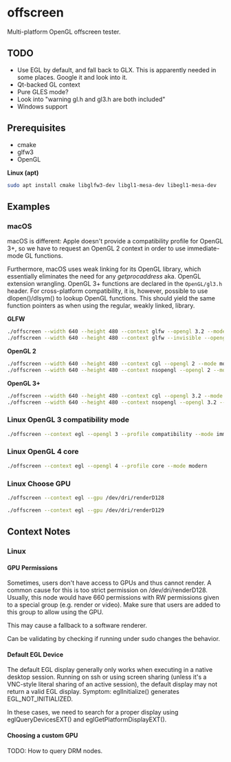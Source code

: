 # offscreen

Multi-platform OpenGL offscreen tester.

## TODO

* Use EGL by default, and fall back to GLX. This is apparently needed in some places. Google it and look into it.
* Qt-backed GL context
* Pure GLES mode?
* Look into "warning gl.h and gl3.h are both included"
* Windows support


## Prerequisites

* cmake
* glfw3
* OpenGL

**Linux (apt)**

```bash
sudo apt install cmake libglfw3-dev libgl1-mesa-dev libegl1-mesa-dev
```

## Examples

### macOS

macOS is different: Apple doesn't provide a compatibility profile for OpenGL 3+, so we have to request an OpenGL 2 context in order to use immediate-mode GL functions.

Furthermore, macOS uses weak linking for its OpenGL library, which essentially eliminates the need for any _getprocaddress_ aka. OpenGL extension wrangling. OpenGL 3+ functions are declared in the `OpenGL/gl3.h` header. For cross-platform compatibility, it is, however, possible to use dlopen()/dlsym() to lookup OpenGL functions. This should yield the same function pointers as when using the regular, weakly linked, library.

**GLFW**

```bash
./offscreen --width 640 --height 480 --context glfw --opengl 3.2 --mode modern
./offscreen --width 640 --height 480 --context glfw --invisible --opengl 3.2 --mode modern
```

**OpenGL 2**

```bash
./offscreen --width 640 --height 480 --context cgl --opengl 2 --mode modern
./offscreen --width 640 --height 480 --context nsopengl --opengl 2 --mode immediate
```

**OpenGL 3+**

```bash
./offscreen --width 640 --height 480 --context cgl --opengl 3.2 --mode modern
./offscreen --width 640 --height 480 --context nsopengl --opengl 3.2 --mode modern
```

### Linux OpenGL 3 compatibility mode

```bash
./offscreen --context egl --opengl 3 --profile compatibility --mode immediate
```

### Linux OpenGL 4 core

```bash
./offscreen --context egl --opengl 4 --profile core --mode modern
```
### Linux Choose GPU

```bash
./offscreen --context egl --gpu /dev/dri/renderD128
```

```bash
./offscreen --context egl --gpu /dev/dri/renderD129
```

## Context Notes

### Linux

#### GPU Permissions

Sometimes, users don't have access to GPUs and thus cannot render. A common cause for this is too strict permission on /dev/dri/renderD128. Usually, this node would have 660 permissions with RW permissions given to a special group (e.g. render or video). Make sure that users are added to this group to allow using the GPU.

This may cause a fallback to a software renderer.

Can be validating by checking if running under sudo changes the behavior.

#### Default EGL Device

The default EGL display generally only works when executing in a native desktop session.
Running on ssh or using screen sharing (unless it's a VNC-style literal sharing of an active session), the default display may not return a valid EGL display. Symptom: eglInitialize() generates EGL_NOT_INITIALIZED.

In these cases, we need to search for a proper display using eglQueryDevicesEXT() and eglGetPlatformDisplayEXT().

#### Choosing a custom GPU

TODO: How to query DRM nodes.